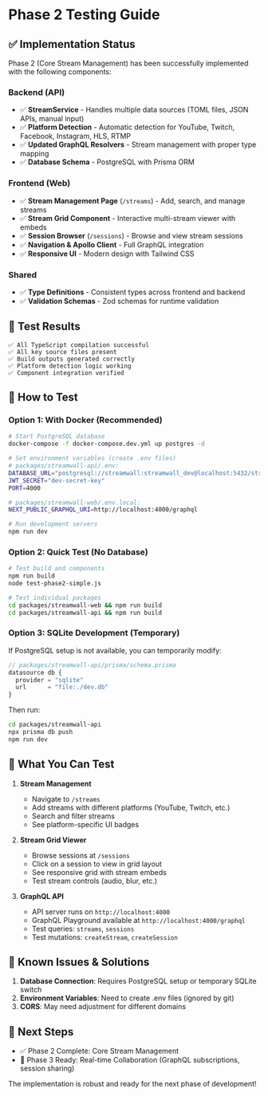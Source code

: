 # Phase 2 Testing Guide

## ✅ Implementation Status

Phase 2 (Core Stream Management) has been successfully implemented with the following components:

### Backend (API)
- ✅ **StreamService** - Handles multiple data sources (TOML files, JSON APIs, manual input)
- ✅ **Platform Detection** - Automatic detection for YouTube, Twitch, Facebook, Instagram, HLS, RTMP
- ✅ **Updated GraphQL Resolvers** - Stream management with proper type mapping
- ✅ **Database Schema** - PostgreSQL with Prisma ORM

### Frontend (Web)
- ✅ **Stream Management Page** (`/streams`) - Add, search, and manage streams
- ✅ **Stream Grid Component** - Interactive multi-stream viewer with embeds
- ✅ **Session Browser** (`/sessions`) - Browse and view stream sessions
- ✅ **Navigation & Apollo Client** - Full GraphQL integration
- ✅ **Responsive UI** - Modern design with Tailwind CSS

### Shared
- ✅ **Type Definitions** - Consistent types across frontend and backend
- ✅ **Validation Schemas** - Zod schemas for runtime validation

## 🧪 Test Results

```
✅ All TypeScript compilation successful
✅ All key source files present
✅ Build outputs generated correctly
✅ Platform detection logic working
✅ Component integration verified
```

## 🚀 How to Test

### Option 1: With Docker (Recommended)
```bash
# Start PostgreSQL database
docker-compose -f docker-compose.dev.yml up postgres -d

# Set environment variables (create .env files)
# packages/streamwall-api/.env:
DATABASE_URL="postgresql://streamwall:streamwall_dev@localhost:5432/streamwall"
JWT_SECRET="dev-secret-key"
PORT=4000

# packages/streamwall-web/.env.local:
NEXT_PUBLIC_GRAPHQL_URI=http://localhost:4000/graphql

# Run development servers
npm run dev
```

### Option 2: Quick Test (No Database)
```bash
# Test build and components
npm run build
node test-phase2-simple.js

# Test individual packages
cd packages/streamwall-web && npm run build
cd packages/streamwall-api && npm run build
```

### Option 3: SQLite Development (Temporary)
If PostgreSQL setup is not available, you can temporarily modify:
```typescript
// packages/streamwall-api/prisma/schema.prisma
datasource db {
  provider = "sqlite"
  url      = "file:./dev.db"
}
```

Then run:
```bash
cd packages/streamwall-api
npx prisma db push
npm run dev
```

## 🎯 What You Can Test

1. **Stream Management**
   - Navigate to `/streams`
   - Add streams with different platforms (YouTube, Twitch, etc.)
   - Search and filter streams
   - See platform-specific UI badges

2. **Stream Grid Viewer**
   - Browse sessions at `/sessions`
   - Click on a session to view in grid layout
   - See responsive grid with stream embeds
   - Test stream controls (audio, blur, etc.)

3. **GraphQL API**
   - API server runs on `http://localhost:4000`
   - GraphQL Playground available at `http://localhost:4000/graphql`
   - Test queries: `streams`, `sessions`
   - Test mutations: `createStream`, `createSession`

## 🔧 Known Issues & Solutions

1. **Database Connection**: Requires PostgreSQL setup or temporary SQLite switch
2. **Environment Variables**: Need to create .env files (ignored by git)
3. **CORS**: May need adjustment for different domains

## 📝 Next Steps

- ✅ Phase 2 Complete: Core Stream Management
- 🎯 Phase 3 Ready: Real-time Collaboration (GraphQL subscriptions, session sharing)

The implementation is robust and ready for the next phase of development!
